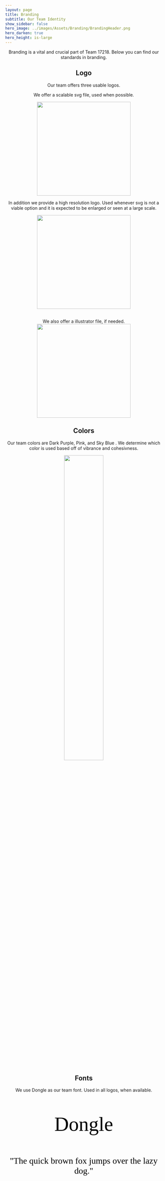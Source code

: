 ```yaml
---
layout: page
title: Branding
subtitle: Our Team Identity
show_sidebar: false
hero_image: ../images/Assets/Branding/BrandingHeader.png
hero_darken: true 
hero_height: is-large
--- 
```

<div class="full" style="text-align: center">
<p>Branding is a vital and crucial part of Team 17218. Below you can find our standards in branding.</p>


<h2><center>Logo</center></h2>
<p>Our team offers three usable logos. </p>
<p>We offer a scalable svg file, used when possible.</p>

<a href="../images/Assets/Branding/BrooklineBots.svg" download>
    <img width="300px" src="../images/Assets/Branding/BrooklineBots.svg">
</a>

<p>In addition we provide a high resolution logo. Used whenever svg is not a viable option and it is expected to be enlarged or seen at a large scale.</p> 

<a href ="../images/Assets/Branding/HighRes.png" download>
<img width="300px" src="../images/Assets/Branding/HighRes.png" >
</a>

<br>
<br>
<p>We also offer a illustrator file, if needed. <a href="../images/Assets/Branding/Logo.ai" download>
<img width="300px" src="../images/AI_Icon.svg"">
</a>

<h2>Colors</h2>
<p> Our team colors are Dark Purple, Pink, and Sky Blue . We determine which color is used based off of vibrance and cohesivness.</p>

<a href="../images/Assets/Branding/BrandingColors.png" download>
    <img width = "50%" src="../images/Assets/Branding/BrandingColors.png">
</a>

<h2>Fonts</h2>
<p>We use Dongle as our team font. Used in all logos, when available.</p>
<p class="hidden-when-failed" style="color: black; font-family: Dongle; font-size: 64px;">Dongle</p>
<p class="hidden-when-failed" style="color: black; font-family: Dongle; font-size: 28px;">"The quick brown fox jumps over the lazy dog."</p>
<p id="font-message" style="color: red; font-size: 16px;" class="font-message"></p>
</div>



<style>
    .font-message {
        color: black;
        font-family: Dongle, sans-serif;
        font-size: 28px;
    }
</style>
<script>
    function isFontLoaded(fontName) {
        var canvas = document.createElement("canvas");
        var context = canvas.getContext("2d");
        var text = "abcdefghijklmnopqrstuvwxyz0123456789";
        context.font = "40px " + fontName + ", sans-serif";
        var originalWidth = context.measureText(text).width;
        context.font = "40px sans-serif";
        var fallbackWidth = context.measureText(text).width;
        return originalWidth !== fallbackWidth;
    }
    
    // Check if Dongle font is loaded
    window.onload = function() {
        if (!isFontLoaded("Dongle")) {
            var messageElement = document.getElementById("font-message");
            messageElement.innerHTML = "It appears that you're using a browser that is not compatible with the Dongle font. This can be caused by an unexpected MIME type and/or an outdated browser. For the best viewing experience please use a different browser.";
            
            // Hide the lines that should only be displayed when Dongle font is rendered correctly
            var hiddenElements = document.getElementsByClassName("hidden-when-failed");
            for (var i = 0; i < hiddenElements.length; i++) {
                hiddenElements[i].style.display = "none";
            }
        }
    }
</script>
